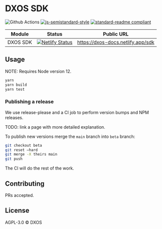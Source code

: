 # DXOS SDK

![Github Actions](https://github.com/dxos/arena/workflows/CI/badge.svg)
[![js-semistandard-style](https://img.shields.io/badge/code%20style-semistandard-brightgreen.svg?style=flat-square)](https://github.com/standard/semistandard)
[![standard-readme compliant](https://img.shields.io/badge/readme%20style-standard-brightgreen.svg?style=flat-square)](https://github.com/RichardLitt/standard-readme)

| Module   | Status | Public URL |
| -------- | ------ | ---------- |
| DXOS SDK | [![Netlify Status](https://api.netlify.com/api/v1/badges/3caf9dc7-15b9-42e6-b016-3fda6a3e8612/deploy-status)](https://app.netlify.com/sites/dxos-docs-sdk/deploys) | https://dxos-docs.netlify.app/sdk |

## Usage

NOTE: Requires Node version 12.

```bash
yarn
yarn build
yarn test
```

### Publishing a release

We use release-please and a CI job to perform version bumps and NPM releases.

TODO: link a page with more detailed explanation.

To publish new versions merge the `main` branch into `beta` branch:

```bash
git checkout beta
git reset —hard
git merge -X theirs main
git push
```

The CI will do the rest of the work.

## Contributing

PRs accepted.

## License


AGPL-3.0 © DXOS
